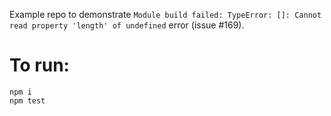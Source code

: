 Example repo to demonstrate `Module build failed: TypeError: []: Cannot read property 'length' of undefined` error (issue #169).

# To run:
```
npm i
npm test
```